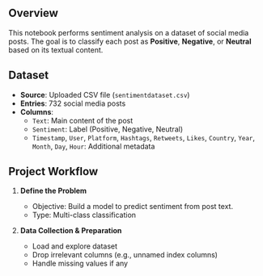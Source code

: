## Overview
This notebook performs sentiment analysis on a dataset of social media posts. The goal is to classify each post as **Positive**, **Negative**, or **Neutral** based on its textual content.

## Dataset
- **Source**: Uploaded CSV file (`sentimentdataset.csv`)
- **Entries**: 732 social media posts
- **Columns**:
  - `Text`: Main content of the post
  - `Sentiment`: Label (Positive, Negative, Neutral)
  - `Timestamp`, `User`, `Platform`, `Hashtags`, `Retweets`, `Likes`, `Country`, `Year`, `Month`, `Day`, `Hour`: Additional metadata

## Project Workflow
1. **Define the Problem**  
   - Objective: Build a model to predict sentiment from post text.
   - Type: Multi-class classification

2. **Data Collection & Preparation**  
   - Load and explore dataset
   - Drop irrelevant columns (e.g., unnamed index columns)
   - Handle missing values if any
